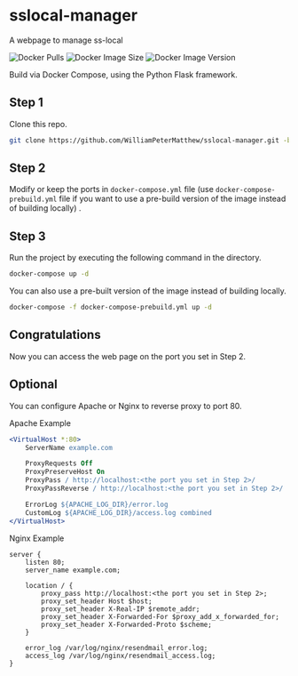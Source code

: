 # sslocal-manager
A webpage to manage ss-local

![Docker Pulls](https://img.shields.io/docker/pulls/petermatthew/sslocal-manager)
![Docker Image Size](https://img.shields.io/docker/image-size/petermatthew/sslocal-manager)
![Docker Image Version](https://img.shields.io/docker/v/petermatthew/sslocal-manager)

Build via Docker Compose, using the Python Flask framework.

## Step 1
Clone this repo.
```bash
git clone https://github.com/WilliamPeterMatthew/sslocal-manager.git -b proxy_local
```

## Step 2
Modify or keep the ports in `docker-compose.yml` file (use `docker-compose-prebuild.yml` file if you want to use a pre-build version of the image instead of building locally) .

## Step 3
Run the project by executing the following command in the directory.
```bash
docker-compose up -d
```

You can also use a pre-built version of the image instead of building locally.
```bash
docker-compose -f docker-compose-prebuild.yml up -d
```

## Congratulations
Now you can access the web page on the port you set in Step 2.

## Optional
You can configure Apache or Nginx to reverse proxy to port 80.

Apache Example
```apache
<VirtualHost *:80>
    ServerName example.com

    ProxyRequests Off
    ProxyPreserveHost On
    ProxyPass / http://localhost:<the port you set in Step 2>/
    ProxyPassReverse / http://localhost:<the port you set in Step 2>/

    ErrorLog ${APACHE_LOG_DIR}/error.log
    CustomLog ${APACHE_LOG_DIR}/access.log combined
</VirtualHost>
```

Nginx Example
```nginx
server {
    listen 80;
    server_name example.com;

    location / {
        proxy_pass http://localhost:<the port you set in Step 2>;
        proxy_set_header Host $host;
        proxy_set_header X-Real-IP $remote_addr;
        proxy_set_header X-Forwarded-For $proxy_add_x_forwarded_for;
        proxy_set_header X-Forwarded-Proto $scheme;
    }

    error_log /var/log/nginx/resendmail_error.log;
    access_log /var/log/nginx/resendmail_access.log;
}

```
